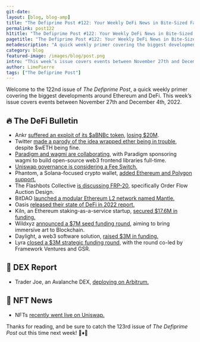 ```yaml
---
git-date:
layout: [blog, blog-amp]
title: "The Defiprime Post #122: Your Weekly DeFi News in Bite-Sized Fashion"
permalink: post122
h1title: "The Defiprime Post #122: Your Weekly DeFi News in Bite-Sized Fashion"
pagetitle: "The Defiprime Post #122: Your Weekly DeFi News in Bite-Sized Fashion"
metadescription: "A quick weekly primer covering the biggest developments around Ethereum and DeFi. This week’s issue covers events between November 27th and December 4th, 2022"
category: blog
featured-image: /images/blog/post.png
intro: "This week’s issue covers events between November 27th and December 4th, 2022"
author: LimePierre
tags: ["The Defiprime Post"]
---
```


Welcome to the 122nd issue of _The Defiprime Post_, a quick weekly primer covering the biggest developments around Ethereum and DeFi. This week’s issue covers events between November 27th and December 4th, 2022.


## 🔥 The DeFi Bulletin

* Ankr [suffered an exploit of its $aBNBc token](https://twitter.com/defiprime/status/1598493688048783366), [losing $20M](https://www.theblock.co/post/191668/attacker-pockets-20-million-in-exploits-on-ankr-and-helio).
* Twitter [made a parody of the idea wrapped ether being in trouble](https://www.theblock.co/post/190296/wrapped-ether-remains-perfectly-fine-despite-jokes-on-twitter), despite $wETH being fine.
* [Paradigm and wagmi are collaborating](https://www.paradigm.xyz/2022/11/paradigm-and-wagmi), with Paradigm sponsoring wagmi to build open-source web3 frontend libraries full-time.
* [Uniswap governance is considering a Fee Switch.](https://gov.uniswap.org/t/fee-switch-pilot-update-vote/19514)
* Phantom, a Solana-focused crypto wallet, [added Ethereum and Polygon support.](https://techcrunch.com/2022/11/29/solana-focused-crypto-wallet-phantom-adds-ethereum-and-polygon-support/)
* The Flashbots Collective [is discussing FRP-20](https://collective.flashbots.net/t/frp-20-an-initial-approach-to-order-flow-auction-design/789), specifically Order Flow Auction Design.
* BitDAO [launched a modular Ethereum L2 network named Mantle.](https://www.theblock.co/post/190926/bitdao-launches-modular-ethereum-layer-2-network-mantle?utm_source=twitter&utm_medium=social&s=35)
* Oasis [released their state of DeFi in 2022 report.](https://oasisapp.typeform.com/stateofdefi)
* Kiln, an Ethereum staking-as-a-service startup, [secured $17.6M in funding.](https://www.coindesk.com/business/2022/11/28/ethereum-staking-as-a-service-startup-kiln-raises-176m/)
* Wildxyz [announced a $7M seed funding round](https://medium.com/wildxyz/wildxyz-debuts-with-7m-in-seed-funding-to-bring-immersive-art-to-the-blockchain-63e29f175593), aiming to bring immersive art to Blockchain.
* Daylight, a web3 software solution, [raised $3M in funding.](https://www.theblock.co/post/189974/framework-ventures-and-chapter-one-back-web3-software-solution-daylight-exclusive)
* Lyra [closed a $3M strategic funding round,](https://blog.lyra.finance/lyra-raises-strategic-round/) with the round co-led by Framework Ventures and GSR.


## 💱 DEX Report

* Trader Joe, an Avalanche DEX, [deploying on Arbitrum.](https://www.theblock.co/post/191582/avalanche-dex-trader-joe-is-deploying-on-arbitrum)


## 💎 NFT News

* NFTs [recently went live on Uniswap.](https://uniswap.org/blog/uniswap-nft-aggregator-announcement)

Thanks for reading, and be sure to catch the 123rd issue of _The Defiprime Post_ out this time next week! 👋♦️👋